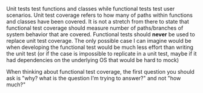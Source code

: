 Unit tests test functions and classes while functional tests test user scenarios. Unit test coverage refers to how many of paths within functions and classes have been covered. It is not a stretch from there to state that functional test coverage should measure number of paths/branches of system behavior that are covered. Functional tests should **never** be used to replace unit test coverage. The only possible case I can imagine would be when developing the functional test would be much less effort than writing the unit test (or if the case is impossible to replicate in a unit test, maybe if it had dependencies on the underlying OS that would be hard to mock)

When thinking about functional test coverage, the first question you should
ask is "why? what is the question I'm trying to answer?" and not "how much?"